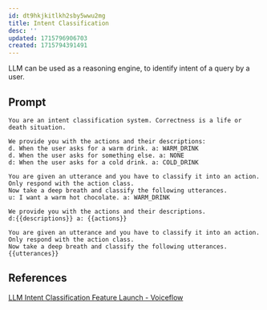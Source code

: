 ```yaml
---
id: dt9hkjkitlkh2sby5wwu2mg
title: Intent Classification
desc: ''
updated: 1715796906703
created: 1715794391491
---
```


LLM can be used as a reasoning engine, to identify intent of a query by a user.

## Prompt

```prompt
You are an intent classification system. Correctness is a life or death situation.

We provide you with the actions and their descriptions:
d. When the user asks for a warm drink. a: WARM_DRINK
d. When the user asks for something else. a: NONE
d: When the user asks for a cold drink. a: COLD_DRINK

You are given an utterance and you have to classify it into an action. Only respond with the action class.
Now take a deep breath and classify the following utterances.
u: I want a warm hot chocolate. a: WARM_DRINK

We provide you with the actions and their descriptions.
d:{{descriptions}} a: {{actions}}

You are given an utterance and you have to classify it into an action. Only respond with the action class.
Now take a deep breath and classify the following utterances.
{{utterances}}
```

## References

[LLM Intent Classification Feature Launch - Voiceflow](https://youtu.be/47HgM-TmFBc?si=1LS-h79EPdH6ZTPY)
